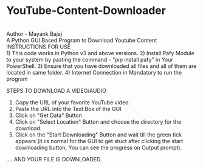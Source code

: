 # YouTube-Content-Downloader
<br>
Author - Mayank Bajaj
</br>
A Python GUI Based Program to Download Youtube Content
<br>
INSTRUCTIONS FOR USE
</br>
1) This code works in Python v3 and above versions.
2) Install Pafy Module to your system by pasting the command - "pip install pafy" in Your PowerShell.
3) Ensure that you have downloaded all files and all of them are located in same folder.
4) Internet Connection in Mandatory to run the program

STEPS TO DOWNLOAD A VIDEO/AUDIO
1) Copy the URL of your favorite YouTube video.
2) Paste the URL into the Text Box of the GUI
3) Click on "Get Data" Button
4) Click on "Select Location" Button and choose the directory for the download.
5) Click on the "Start Downloading" Button and wait till the green tick appears (it iis normal for the GUI to get stuct after clicking the start downloading button, You can see the progress on Output prompt).

.... AND YOUR FILE IS DOWNLOADED.
